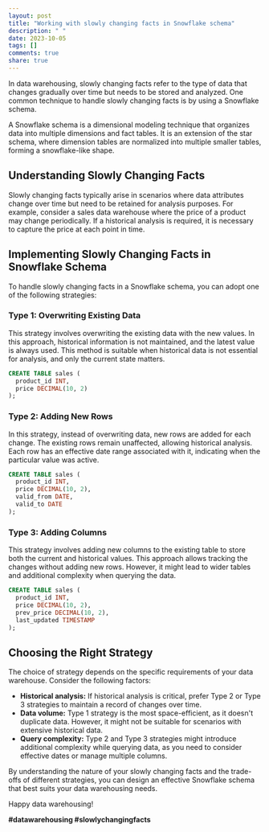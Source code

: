 ```yaml
---
layout: post
title: "Working with slowly changing facts in Snowflake schema"
description: " "
date: 2023-10-05
tags: []
comments: true
share: true
---
```


In data warehousing, slowly changing facts refer to the type of data that changes gradually over time but needs to be stored and analyzed. One common technique to handle slowly changing facts is by using a Snowflake schema.

A Snowflake schema is a dimensional modeling technique that organizes data into multiple dimensions and fact tables. It is an extension of the star schema, where dimension tables are normalized into multiple smaller tables, forming a snowflake-like shape.

## Understanding Slowly Changing Facts

Slowly changing facts typically arise in scenarios where data attributes change over time but need to be retained for analysis purposes. For example, consider a sales data warehouse where the price of a product may change periodically. If a historical analysis is required, it is necessary to capture the price at each point in time.

## Implementing Slowly Changing Facts in Snowflake Schema

To handle slowly changing facts in a Snowflake schema, you can adopt one of the following strategies:

### Type 1: Overwriting Existing Data

This strategy involves overwriting the existing data with the new values. In this approach, historical information is not maintained, and the latest value is always used. This method is suitable when historical data is not essential for analysis, and only the current state matters.

```sql
CREATE TABLE sales (
  product_id INT,
  price DECIMAL(10, 2)
);
```

### Type 2: Adding New Rows

In this strategy, instead of overwriting data, new rows are added for each change. The existing rows remain unaffected, allowing historical analysis. Each row has an effective date range associated with it, indicating when the particular value was active.

```sql
CREATE TABLE sales (
  product_id INT,
  price DECIMAL(10, 2),
  valid_from DATE,
  valid_to DATE
);
```

### Type 3: Adding Columns

This strategy involves adding new columns to the existing table to store both the current and historical values. This approach allows tracking the changes without adding new rows. However, it might lead to wider tables and additional complexity when querying the data.

```sql
CREATE TABLE sales (
  product_id INT,
  price DECIMAL(10, 2),
  prev_price DECIMAL(10, 2),
  last_updated TIMESTAMP
);
```

## Choosing the Right Strategy

The choice of strategy depends on the specific requirements of your data warehouse. Consider the following factors:

- **Historical analysis:** If historical analysis is critical, prefer Type 2 or Type 3 strategies to maintain a record of changes over time.
- **Data volume:** Type 1 strategy is the most space-efficient, as it doesn't duplicate data. However, it might not be suitable for scenarios with extensive historical data.
- **Query complexity:** Type 2 and Type 3 strategies might introduce additional complexity while querying data, as you need to consider effective dates or manage multiple columns.

By understanding the nature of your slowly changing facts and the trade-offs of different strategies, you can design an effective Snowflake schema that best suits your data warehousing needs.

Happy data warehousing!

**#datawarehousing #slowlychangingfacts**